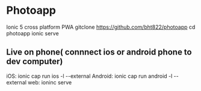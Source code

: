 # Photoapp
Ionic 5 cross platform PWA 
gitclone https://github.com/bht822/photoapp
cd photoapp
ionic serve

## Live on phone( connnect ios or android phone to dev computer)
iOS: ionic cap run ios -l --external 
Android: ionic cap run android -l --external
web: ioninc serve 

